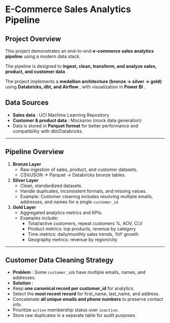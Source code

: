# E-Commerce Sales Analytics Pipeline

## Project Overview

This project demonstrates an end-to-end **e-commerce sales analytics pipeline** using a modern data stack.

The pipeline is designed to  **ingest, clean, transform, and analyze sales, product, and customer data** .

The project implements a **medallion architecture (bronze → silver → gold)** using  **Databricks, dbt, and Airflow** , with visualization in  **Power BI** .


## Data Sources

* **Sales data** : UCI Machine Learning Repository
* **Customer & product data** : Mockaroo (mock data generation)
* Data is stored in **Parquet format** for better performance and compatibility with dbt/Databricks.

---

## Pipeline Overview

1. **Bronze Layer**
   * Raw ingestion of sales, product, and customer datasets.
   * CSV/JSON → Parquet → Databricks bronze tables.
2. **Silver Layer**
   * Clean, standardized datasets.
   * Handle duplicates, inconsistent formats, and missing values.
   * Example: Customer cleaning includes resolving multiple emails, addresses, and names for a single `customer_id`.
3. **Gold Layer**
   * Aggregated analytics metrics and KPIs.
   * Examples include:
     * Total/active customers, repeat customers %, AOV, CLV
     * Product metrics: top products, revenue by category
     * Time metrics: daily/monthly sales trends, YoY growth
     * Geography metrics: revenue by region/city

---

## Customer Data Cleaning Strategy

* **Problem** : Some `customer_id`s have multiple emails, names, and addresses.
* **Solution** :
* Keep **one canonical record per customer_id** for analytics.
* Select the **most recent record** for first_name, last_name, and address.
* Concatenate **all unique emails and phone numbers** to preserve contact info.
* Prioritize `active` membership status over `inactive`.
* Store raw duplicates in a separate table for audit purposes.
